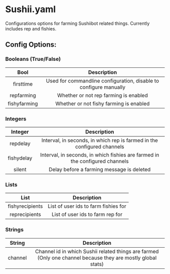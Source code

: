 # Sushii.yaml

Configurations options for farming Sushiibot related things. Currently
includes rep and fishies.

## Config Options:

### Booleans (True/False)

| Bool         | Description                                                        |
|:------------:|:------------------------------------------------------------------:|
| firsttime    | Used for commandline configuration, disable to configure manually  |
| repfarming   | Whether or not rep farming is enabled                              |
| fishyfarming | Whether or not fishy farming is enabled                            |

### Integers

| Integer    | Description                                                                  |
|:----------:|:----------------------------------------------------------------------------:|
| repdelay   | Interval, in seconds, in which rep is farmed in the configured channels      |
| fishydelay | Interval, in seconds, in which fishies are farmed in the configured channels |
| silent     | Delay before a farming message is deleted                                    |

### Lists

| List            | Description                          |
|:---------------:|:------------------------------------:|
| fishyrecipients | List of user ids to farm fishies for |
| reprecipients   | List of user ids to farm rep for     |

### Strings

| String  | Description                                                                                                  |
|:-------:|:------------------------------------------------------------------------------------------------------------:|
| channel | Channel id in which Sushii related things are farmed (Only one channel because they are mostly global stats) |